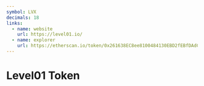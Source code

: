 ```yaml
---
symbol: LVX
decimals: 18
links:
  - name: website
    url: https://level01.io/
  - name: explorer
    url: https://etherscan.io/token/0x261638EC8ee8100484130EBD2fEBfDAdC0D8742a
---
```


# Level01 Token
